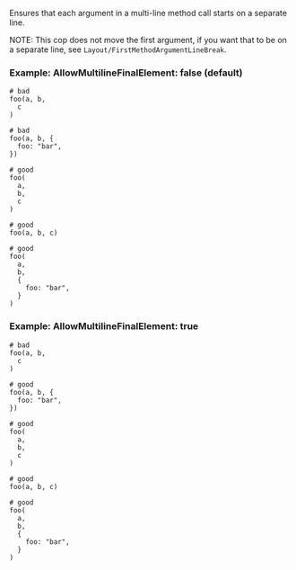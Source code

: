 Ensures that each argument in a multi-line method call
starts on a separate line.

NOTE: This cop does not move the first argument, if you want that to
be on a separate line, see `Layout/FirstMethodArgumentLineBreak`.

### Example: AllowMultilineFinalElement: false (default)

    # bad
    foo(a, b,
      c
    )

    # bad
    foo(a, b, {
      foo: "bar",
    })

    # good
    foo(
      a,
      b,
      c
    )

    # good
    foo(a, b, c)

    # good
    foo(
      a,
      b,
      {
        foo: "bar",
      }
    )

### Example: AllowMultilineFinalElement: true

    # bad
    foo(a, b,
      c
    )

    # good
    foo(a, b, {
      foo: "bar",
    })

    # good
    foo(
      a,
      b,
      c
    )

    # good
    foo(a, b, c)

    # good
    foo(
      a,
      b,
      {
        foo: "bar",
      }
    )